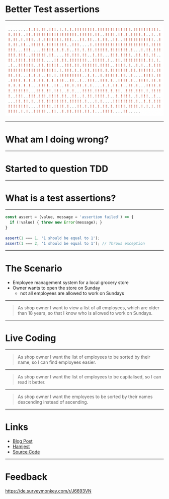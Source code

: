 # Better Test assertions

---

![failing tests](assets/failing_tests.png)

----
# What am I doing wrong? <!-- .element: class="color--white" -->
<!-- .slide: data-background="./assets/angry.gif" -->

----
# Started to question TDD <!-- .element: class="color--white" -->
<!-- .slide: data-background="./assets/questioning_myself.gif" -->

---
# What is a test assertions?

----

```js
const assert = (value, message = 'assertion failed') => {
  if (!value) { throw new Error(message); }
}

assert(1 === 1, '1 should be equal to 1');
assert(1 === 2, '1 should be equal to 1'); // Throws exception
```

---

# The Scenario

- Employee management system for a local grocery store
- Owner wants to open the store on Sunday
  - not all employees are allowed to work on Sundays

----

> As shop owner I want to view a list of all employees, which are older than 18 years, so that I know who is allowed to work on Sundays.

----

# Live Coding <!-- .element: class="color--white" -->
<!-- .slide: data-background="./assets/supermarket.gif" -->

----

> As shop owner I want the list of employees to be sorted by their name, so I can find employees easier.

----

> As shop owner I want the list of employees to be capitalised, so I can read it better.

----

> As shop owner I want the employees to be sorted by their names descending instead of ascending.

---

# Links
- [Blog Post](https://dev.to/webpapaya/writing-better-test-assertions-lml)
- [Hamjest](https://github.com/rluba/hamjest/wiki/Matcher-documentation)
- [Source Code](https://github.com/webpapaya/better-test-assertions)

---
# Feedback

https://de.surveymonkey.com/r/J6693VN

